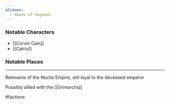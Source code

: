 ```yaml
---
aliases:
  - Hands of Veganox
---
```

### Notable Characters
- [[Corvin Cain]]
- [[Catrix]]


### Notable Places


___


Remnants of the Noctis Empire, still loyal to the deceased emperor

Possibly allied with the [[Grimarchs]]


 #factions
